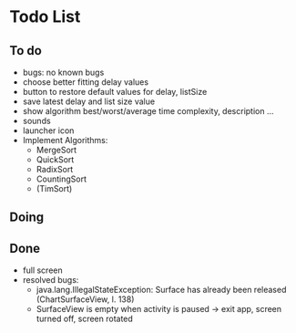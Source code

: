 # Todo List

## To do

+ bugs: no known bugs
+ choose better fitting delay values
+ button to restore default values for delay, listSize
+ save latest delay and list size value
+ show algorithm best/worst/average time complexity, description ...
+ sounds
+ launcher icon
+ Implement Algorithms:
  + MergeSort
  + QuickSort
  + RadixSort
  + CountingSort
  + (TimSort)

## Doing

## Done

+ full screen
+ resolved bugs:
  + java.lang.IllegalStateException: Surface has already been released
    (ChartSurfaceView, l. 138)
  + SurfaceView is empty when activity is paused &rarr; exit app, screen
    turned off, screen rotated